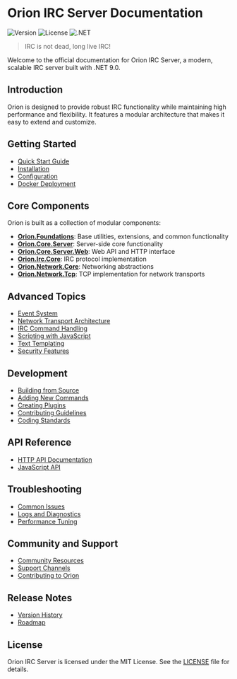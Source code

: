 # Orion IRC Server Documentation

![Version](https://img.shields.io/badge/version-0.4.0-blue)
![License](https://img.shields.io/badge/license-MIT-green)
![.NET](https://img.shields.io/badge/.NET-9.0-purple)

> IRC is not dead, long live IRC!

Welcome to the official documentation for Orion IRC Server, a modern, scalable IRC server built with .NET 9.0.

## Introduction

Orion is designed to provide robust IRC functionality while maintaining high performance and flexibility. It features a modular architecture that makes it easy to extend and customize.

## Getting Started

- [Quick Start Guide](./guides/quick-start.md)
- [Installation](./guides/installation.md)
- [Configuration](./guides/configuration.md)
- [Docker Deployment](./guides/docker.md)

## Core Components

Orion is built as a collection of modular components:

- [**Orion.Foundations**](./components/foundations.md): Base utilities, extensions, and common functionality
- [**Orion.Core.Server**](./components/core-server.md): Server-side core functionality
- [**Orion.Core.Server.Web**](./components/core-server-web.md): Web API and HTTP interface
- [**Orion.Irc.Core**](./components/irc-core.md): IRC protocol implementation
- [**Orion.Network.Core**](./components/network-core.md): Networking abstractions
- [**Orion.Network.Tcp**](./components/network-tcp.md): TCP implementation for network transports

## Advanced Topics

- [Event System](./advanced/event-system.md)
- [Network Transport Architecture](./advanced/network-transport.md)
- [IRC Command Handling](./advanced/command-handling.md)
- [Scripting with JavaScript](./advanced/scripting.md)
- [Text Templating](./advanced/text-templating.md)
- [Security Features](./advanced/security.md)

## Development

- [Building from Source](./development/building.md)
- [Adding New Commands](./development/adding-commands.md)
- [Creating Plugins](./development/creating-plugins.md)
- [Contributing Guidelines](./development/contributing.md)
- [Coding Standards](./development/coding-standards.md)

## API Reference

- [HTTP API Documentation](./api/http-api.md)
- [JavaScript API](./api/javascript-api.md)

## Troubleshooting

- [Common Issues](./troubleshooting/common-issues.md)
- [Logs and Diagnostics](./troubleshooting/logs-diagnostics.md)
- [Performance Tuning](./troubleshooting/performance-tuning.md)

## Community and Support

- [Community Resources](./community/resources.md)
- [Support Channels](./community/support.md)
- [Contributing to Orion](./community/contributing.md)

## Release Notes

- [Version History](./releases/version-history.md)
- [Roadmap](./releases/roadmap.md)

## License

Orion IRC Server is licensed under the MIT License. See the [LICENSE](https://github.com/tgiachi/orion/blob/main/LICENSE) file for details.
